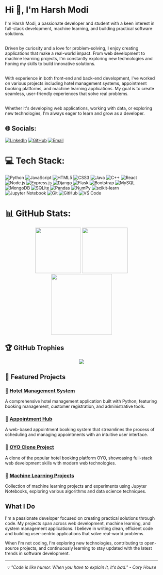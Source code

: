 # Hi 👋, I'm Harsh Modi

I'm Harsh Modi, a passionate developer and student with a keen interest in full-stack development, machine learning, and building practical software solutions. <br><br>

Driven by curiosity and a love for problem-solving, I enjoy creating applications that make a real-world impact. From web development to machine learning projects, I'm constantly exploring new technologies and honing my skills to build innovative solutions. <br><br>

With experience in both front-end and back-end development, I've worked on various projects including hotel management systems, appointment booking platforms, and machine learning applications. My goal is to create seamless, user-friendly experiences that solve real problems. <br><br>

Whether it's developing web applications, working with data, or exploring new technologies, I'm always eager to learn and grow as a developer.

## 🌐 Socials:
[![LinkedIn](https://img.shields.io/badge/LinkedIn-%230077B5.svg?logo=linkedin&logoColor=white&style=for-the-badge)](https://linkedin.com/in/harsh-modi) [![GitHub](https://img.shields.io/badge/GitHub-%23121011.svg?logo=github&logoColor=white&style=for-the-badge)](https://github.com/HarshModi2005) [![Email](https://img.shields.io/badge/Email-D14836?logo=gmail&logoColor=white&style=for-the-badge)](mailto:harshkmodi2005@gmail.com)

# 💻 Tech Stack:
![Python](https://img.shields.io/badge/python-3670A0?style=for-the-badge&logo=python&logoColor=ffdd54) ![JavaScript](https://img.shields.io/badge/javascript-%23323330.svg?style=for-the-badge&logo=javascript&logoColor=%23F7DF1E) ![HTML5](https://img.shields.io/badge/html5-%23E34F26.svg?style=for-the-badge&logo=html5&logoColor=white) ![CSS3](https://img.shields.io/badge/css3-%231572B6.svg?style=for-the-badge&logo=css3&logoColor=white) ![Java](https://img.shields.io/badge/java-%23ED8B00.svg?style=for-the-badge&logo=openjdk&logoColor=white) ![C++](https://img.shields.io/badge/c++-%2300599C.svg?style=for-the-badge&logo=c%2B%2B&logoColor=white) ![React](https://img.shields.io/badge/react-%2320232a.svg?style=for-the-badge&logo=react&logoColor=%2361DAFB) ![Node.js](https://img.shields.io/badge/node.js-6DA55F?style=for-the-badge&logo=node.js&logoColor=white) ![Express.js](https://img.shields.io/badge/express.js-%23404d59.svg?style=for-the-badge&logo=express&logoColor=%2361DAFB) ![Django](https://img.shields.io/badge/django-%23092E20.svg?style=for-the-badge&logo=django&logoColor=white) ![Flask](https://img.shields.io/badge/flask-%23000.svg?style=for-the-badge&logo=flask&logoColor=white) ![Bootstrap](https://img.shields.io/badge/bootstrap-%238511FA.svg?style=for-the-badge&logo=bootstrap&logoColor=white) ![MySQL](https://img.shields.io/badge/mysql-4479A1.svg?style=for-the-badge&logo=mysql&logoColor=white) ![MongoDB](https://img.shields.io/badge/MongoDB-%234ea94b.svg?style=for-the-badge&logo=mongodb&logoColor=white) ![SQLite](https://img.shields.io/badge/sqlite-%2307405e.svg?style=for-the-badge&logo=sqlite&logoColor=white) ![Pandas](https://img.shields.io/badge/pandas-%23150458.svg?style=for-the-badge&logo=pandas&logoColor=white) ![NumPy](https://img.shields.io/badge/numpy-%23013243.svg?style=for-the-badge&logo=numpy&logoColor=white) ![scikit-learn](https://img.shields.io/badge/scikit--learn-%23F7931E.svg?style=for-the-badge&logo=scikit-learn&logoColor=white) ![Jupyter Notebook](https://img.shields.io/badge/jupyter-%23FA0F00.svg?style=for-the-badge&logo=jupyter&logoColor=white) ![Git](https://img.shields.io/badge/git-%23F05033.svg?style=for-the-badge&logo=git&logoColor=white) ![GitHub](https://img.shields.io/badge/github-%23121011.svg?style=for-the-badge&logo=github&logoColor=white) ![VS Code](https://img.shields.io/badge/VS%20Code-0078d4.svg?style=for-the-badge&logo=visual-studio-code&logoColor=white)

# 📊 GitHub Stats:

<p align="center">
    <img height=150 src="https://github-readme-stats.vercel.app/api?username=HarshModi2005&count_private=true&include_all_commits=true&theme=radical&show_icons=true" />
    <img height=150 src="https://github-readme-stats.vercel.app/api/top-langs/?username=HarshModi2005&layout=compact&theme=radical&langs_count=10&hide=html,css" />
    <br />
    <img height=200 src="https://github-readme-streak-stats.herokuapp.com/?user=HarshModi2005&theme=radical&hide_border=false" /><br/>
</p>

## 🏆 GitHub Trophies
<p align="center">
    <img src="https://github-profile-trophy.vercel.app/?username=HarshModi2005&theme=radical&title=Commits,PullRequest,Repositories,Followers,MultiLanguage,Stars&column=6&count_private=true" /> 
</p>

## 🚀 Featured Projects

### 🏨 [Hotel Management System](https://github.com/HarshModi2005/Hotel-Management)
A comprehensive hotel management application built with Python, featuring booking management, customer registration, and administrative tools.

### 📅 [Appointment Hub](https://github.com/HarshModi2005/Appointment-Hub)
A web-based appointment booking system that streamlines the process of scheduling and managing appointments with an intuitive user interface.

### 🏢 [OYO Clone Project](https://github.com/HarshModi2005/OYO-Clone-Project)
A clone of the popular hotel booking platform OYO, showcasing full-stack web development skills with modern web technologies.

### 🤖 [Machine Learning Projects](https://github.com/HarshModi2005/HackathonML)
Collection of machine learning projects and experiments using Jupyter Notebooks, exploring various algorithms and data science techniques.

## What I Do

I'm a passionate developer focused on creating practical solutions through code. My projects span across web development, machine learning, and system management applications. I believe in writing clean, efficient code and building user-centric applications that solve real-world problems.

When I'm not coding, I'm exploring new technologies, contributing to open-source projects, and continuously learning to stay updated with the latest trends in software development.

---
<p align="center">
  <i>💡 "Code is like humor. When you have to explain it, it's bad." - Cory House</i>
</p>
